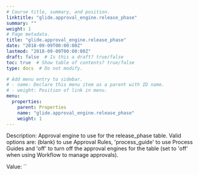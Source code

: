 ```yaml
---
# Course title, summary, and position.
linktitle: "glide.approval_engine.release_phase"
summary: ""
weight: 1
# Page metadata.
title: "glide.approval_engine.release_phase"
date: "2018-09-09T00:00:00Z"
lastmod: "2018-09-09T00:00:00Z"
draft: false  # Is this a draft? true/false
toc: true  # Show table of contents? true/false
type: docs  # Do not modify.

# Add menu entry to sidebar.
# - name: Declare this menu item as a parent with ID name.
# - weight: Position of link in menu.
menu:
  properties:
    parent: Properties
    name: "glide.approval_engine.release_phase"
    weight: 1
---
```


Description: Approval engine to use for the release_phase table.  Valid options are: (blank) to use Approval Rules, 'process_guide' to use Process Guides and 'off' to turn off the approval engines for the table (set to 'off' when using Workflow to manage approvals).


Value: ``